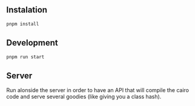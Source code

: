 ## Instalation

```bash
pnpm install
```

## Development

```bash
pnpm run start
```
 
## Server

Run alonside the server in order to have an API that will compile the cairo code and serve several goodies (like giving you a class hash).
